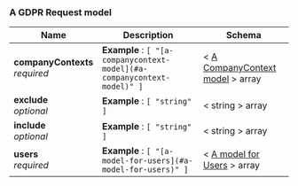 
<a name="a-gdpr-request-model"></a>
### A GDPR Request model

|Name|Description|Schema|
|---|---|---|
|**companyContexts**  <br>*required*|**Example** : `[ "[a-companycontext-model](#a-companycontext-model)" ]`|< [A CompanyContext model](A_CompanyContext_model.md#a-companycontext-model) > array|
|**exclude**  <br>*optional*|**Example** : `[ "string" ]`|< string > array|
|**include**  <br>*optional*|**Example** : `[ "string" ]`|< string > array|
|**users**  <br>*required*|**Example** : `[ "[a-model-for-users](#a-model-for-users)" ]`|< [A model for Users](A_model_for_Users.md#a-model-for-users) > array|



